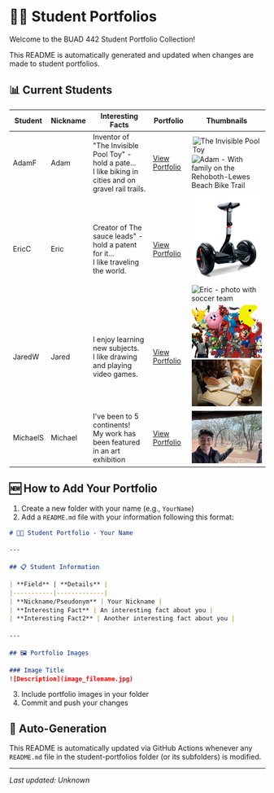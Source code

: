 # 👨‍🎓 Student Portfolios

Welcome to the BUAD 442 Student Portfolio Collection!

This README is automatically generated and updated when changes are made to student portfolios.

## 📊 Current Students

| Student | Nickname | Interesting Facts | Portfolio | Thumbnails |
|---------|----------|-------------------|-----------|------------|
| AdamF | Adam | Inventor of "The Invisible Pool Toy" - hold a pate...<br>I like biking in cities and on gravel rail trails. | [View Portfolio](AdamF/README.md) | <img src="https://encrypted-tbn0.gstatic.com/images?q=tbn:ANd9GcSpU-_uS7d7czuDb5wBpTui3ahBAFzJAIMpJA&s" alt="The Invisible Pool Toy" title="The Invisible Pool Toy" width="150" style="max-height: 85px; object-fit: contain; margin: 2px;"><img src="AdamF/IMG_1783.png" alt="Adam - With family on the Rehoboth-Lewes Beach Bike Trail" title="Adam - With family on the Rehoboth-Lewes Beach Bike Trail" width="150"> |
| EricC | Eric | Creator of The sauce leads" - hold a patent for it...<br>I like traveling the world. | [View Portfolio](EricC/README.md) | <img src="EricC/photo.webp" alt="The segway" title="The segway" width="150"><img src="EricC/54197282804_29baeb4089_o.jpg" alt="Eric - photo with soccer team" title="Eric - photo with soccer team" width="150"> |
| JaredW | Jared | I enjoy learning new subjects.<br>I like drawing and playing video games. | [View Portfolio](JaredW/README.md) | <img src="JaredW/videogames.jpg" alt="Gaming" title="Gaming" width="150"><img src="JaredW/studying.jpg" alt="Studying" title="Studying" width="150"> |
| MichaelS | Michael | I've been to 5 continents!<br>My work has been featured in an art exhibition | [View Portfolio](MichaelS/README.md) | <img src="MichaelS/unnamed.jpg" alt="Zebras" title="Zebras" width="150"> |

## 🆕 How to Add Your Portfolio

1. Create a new folder with your name (e.g., `YourName`)
2. Add a `README.md` file with your information following this format:

```markdown
# 👨‍🎓 Student Portfolio - Your Name

---

## 📋 Student Information

| **Field** | **Details** |
|-----------|-------------|
| **Nickname/Pseudonym** | Your Nickname |
| **Interesting Fact** | An interesting fact about you |
| **Interesting Fact2** | Another interesting fact about you |

---

## 🖼️ Portfolio Images

### Image Title
![Description](image_filename.jpg)
```

3. Include portfolio images in your folder
4. Commit and push your changes

## 🔄 Auto-Generation

This README is automatically updated via GitHub Actions whenever any `README.md` file in the student-portfolios folder (or its subfolders) is modified.

---
*Last updated: Unknown*
